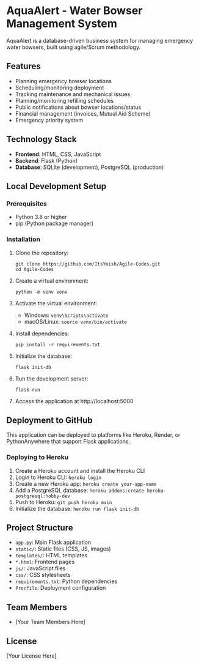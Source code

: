 # AquaAlert - Water Bowser Management System

AquaAlert is a database-driven business system for managing emergency water bowsers, built using agile/Scrum methodology.

## Features

- Planning emergency bowser locations
- Scheduling/monitoring deployment
- Tracking maintenance and mechanical issues
- Planning/monitoring refilling schedules
- Public notifications about bowser locations/status
- Financial management (invoices, Mutual Aid Scheme)
- Emergency priority system

## Technology Stack

- **Frontend**: HTML, CSS, JavaScript
- **Backend**: Flask (Python)
- **Database**: SQLite (development), PostgreSQL (production)

## Local Development Setup

### Prerequisites

- Python 3.8 or higher
- pip (Python package manager)

### Installation

1. Clone the repository:
   ```
   git clone https://github.com/ItsYoish/Agile-Codes.git
   cd Agile-Codes
   ```

2. Create a virtual environment:
   ```
   python -m venv venv
   ```

3. Activate the virtual environment:
   - Windows: `venv\Scripts\activate`
   - macOS/Linux: `source venv/bin/activate`

4. Install dependencies:
   ```
   pip install -r requirements.txt
   ```

5. Initialize the database:
   ```
   flask init-db
   ```

6. Run the development server:
   ```
   flask run
   ```

7. Access the application at http://localhost:5000

## Deployment to GitHub

This application can be deployed to platforms like Heroku, Render, or PythonAnywhere that support Flask applications.

### Deploying to Heroku

1. Create a Heroku account and install the Heroku CLI
2. Login to Heroku CLI: `heroku login`
3. Create a new Heroku app: `heroku create your-app-name`
4. Add a PostgreSQL database: `heroku addons:create heroku-postgresql:hobby-dev`
5. Push to Heroku: `git push heroku main`
6. Initialize the database: `heroku run flask init-db`

## Project Structure

- `app.py`: Main Flask application
- `static/`: Static files (CSS, JS, images)
- `templates/`: HTML templates
- `*.html`: Frontend pages
- `js/`: JavaScript files
- `css/`: CSS stylesheets
- `requirements.txt`: Python dependencies
- `Procfile`: Deployment configuration

## Team Members

- [Your Team Members Here]

## License

[Your License Here]